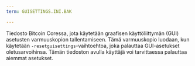 ```yaml
---
term: GUISETTINGS.INI.BAK

---
```

Tiedosto Bitcoin Coressa, jota käytetään graafisen käyttöliittymän (GUI) asetusten varmuuskopion tallentamiseen. Tämä varmuuskopio luodaan, kun käytetään `-resetguisettings`-vaihtoehtoa, joka palauttaa GUI-asetukset oletusarvoihinsa. Tämän tiedoston avulla käyttäjä voi tarvittaessa palauttaa aiemmat asetukset.

